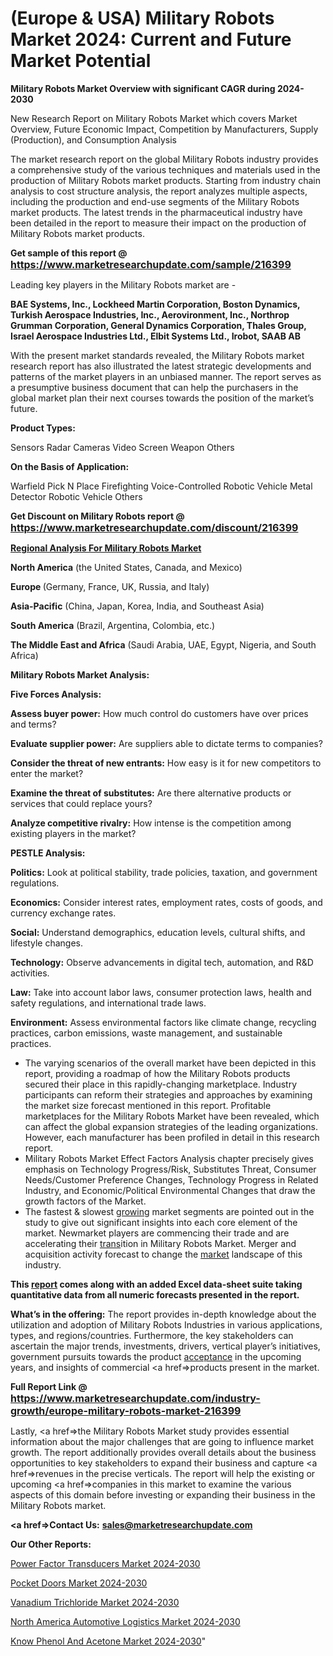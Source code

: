 # (Europe & USA) Military Robots Market 2024: Current and Future Market Potential

<strong>Military Robots Market Overview with significant CAGR during 2024-2030</strong>

New Research Report on Military Robots Market which covers Market Overview, Future Economic Impact, Competition by Manufacturers, Supply (Production), and Consumption Analysis

The market research report on the global Military Robots industry provides a comprehensive study of the various techniques and materials used in the production of Military Robots market products. Starting from industry chain analysis to cost structure analysis, the report analyzes multiple aspects, including the production and end-use segments of the Military Robots market products. The latest trends in the pharmaceutical industry have been detailed in the report to measure their impact on the production of Military Robots market products.

<strong>Get sample of this report @ <a href=https://www.marketresearchupdate.com/sample/216399><font size=3 color=#0000ff>https://www.marketresearchupdate.com/sample/216399</font></a></strong>

Leading key players in the Military Robots market are -

<strong>BAE Systems, Inc., Lockheed Martin Corporation, Boston Dynamics, Turkish Aerospace Industries, Inc., Aerovironment, Inc., Northrop Grumman Corporation, General Dynamics Corporation, Thales Group, Israel Aerospace Industries Ltd., Elbit Systems Ltd., Irobot, SAAB AB</strong>

With the present market standards revealed, the Military Robots market research report has also illustrated the latest strategic developments and patterns of the market players in an unbiased manner. The report serves as a presumptive business document that can help the purchasers in the global market plan their next courses towards the position of the market’s future.

<strong>Product Types:</strong>

Sensors
Radar
Cameras
Video Screen
Weapon
Others

<strong>On the Basis of Application:</strong>

Warfield
Pick N Place
Firefighting
Voice-Controlled Robotic Vehicle
Metal Detector Robotic Vehicle
Others

<strong>Get Discount on Military Robots report @ <a href=https://www.marketresearchupdate.com/discount/216399><font size=3 color=#0000ff>https://www.marketresearchupdate.com/discount/216399</font></a></strong>

<strong><u><b>Regional Analysis For Military Robots Market</b></u></strong>

<strong><b>North America</b></strong> (the United States, Canada, and Mexico)

<strong><b>Europe </b></strong>(Germany, France, UK, Russia, and Italy)

<strong><b>Asia-Pacific</b></strong> (China, Japan, Korea, India, and Southeast Asia)

<strong><b>South America</b></strong> (Brazil, Argentina, Colombia, etc.)

<strong><b>The Middle East and Africa</b></strong> (Saudi Arabia, UAE, Egypt, Nigeria, and South Africa)

<strong>Military Robots Market Analysis:</strong>

<strong>Five Forces Analysis:</strong>

<strong>Assess buyer power:</strong> How much control do customers have over prices and terms?

<strong>Evaluate supplier power:</strong> Are suppliers able to dictate terms to companies?

<strong>Consider the threat of new entrants:</strong> How easy is it for new competitors to enter the market?

<strong>Examine the threat of substitutes:</strong> Are there alternative products or services that could replace yours?

<strong>Analyze competitive rivalry:</strong> How intense is the competition among existing players in the market?

<strong>PESTLE Analysis:</strong>

<strong>Politics:</strong> Look at political stability, trade policies, taxation, and government regulations.

<strong>Economics:</strong> Consider interest rates, employment rates, costs of goods, and currency exchange rates.

<strong>Social:</strong> Understand demographics, education levels, cultural shifts, and lifestyle changes.

<strong>Technology:</strong> Observe advancements in digital tech, automation, and R&D activities.

<strong>Law:</strong> Take into account labor laws, consumer protection laws, health and safety regulations, and international trade laws.

<strong>Environment:</strong> Assess environmental factors like climate change, recycling practices, carbon emissions, waste management, and sustainable practices.

<ul>
  <li>The varying scenarios of the overall market have been depicted in this report, providing a roadmap of how the Military Robots products secured their place in this rapidly-changing marketplace. Industry participants can reform their strategies and approaches by examining the market size forecast mentioned in this report. Profitable marketplaces for the Military Robots Market have been revealed, which can affect the global expansion strategies of the leading organizations. However, each manufacturer has been profiled in detail in this research report.</li>
  <li>Military Robots Market Effect Factors Analysis chapter precisely gives emphasis on Technology Progress/Risk, Substitutes Threat, Consumer Needs/Customer Preference Changes, Technology Progress in Related Industry, and Economic/Political Environmental Changes that draw the growth factors of the Market.</li>
  <li>The fastest &amp; slowest <a href=ASDF991299>growing</a> market segments are pointed out in the study to give out significant insights into each core element of the market. Newmarket players are commencing their trade and are accelerating their <a href=>trans</a>ition in Military Robots Market. Merger and acquisition activity forecast to change the <a href=>market</a> landscape of this industry.</li>
</ul>
<strong>This <a href=>report</a> comes along with an added Excel data-sheet suite taking quantitative data from all numeric forecasts presented in the report.</strong>

<strong>What’s in the offering:</strong> The report provides in-depth knowledge about the utilization and adoption of Military Robots Industries in various applications, types, and regions/countries. Furthermore, the key stakeholders can ascertain the major trends, investments, drivers, vertical player’s initiatives, government pursuits towards the product <a href=ASDF881288>acceptance</a> in the upcoming years, and insights of commercial <a href=>products</a> present in the market.

<strong>Full Report Link @ <a href=https://www.marketresearchupdate.com/industry-growth/europe-military-robots-market-216399><font size=3 color=#0000ff>https://www.marketresearchupdate.com/industry-growth/europe-military-robots-market-216399</font></a></strong>

Lastly, <a href=>the</a> Military Robots Market study provides essential information about the major challenges that are going to influence market growth. The report additionally provides overall details about the business opportunities to key stakeholders to expand their business and capture <a href=>revenues</a> in the precise verticals. The report will help the existing or upcoming <a href=>companies</a> in this market to examine the various aspects of this domain before investing or expanding their business in the Military Robots market.

<strong><a href=><strong>Contact Us:</strong></a></strong>
<strong>sales@marketresearchupdate.com</strong>

<strong>Our Other Reports:</strong>

<a href=https://www.linkedin.com/pulse/power-factor-transducers-market-analyzing-latest-developments>Power Factor Transducers Market 2024-2030</a>

<a href=https://www.linkedin.com/pulse/pocket-doors-market-2023-remarking-enormous>Pocket Doors Market 2024-2030</a>

<a href=https://www.linkedin.com/pulse/vanadium-trichloride-market-outlooks-2023-size-players>Vanadium Trichloride Market 2024-2030</a>

<a href=https://www.linkedin.com/pulse/north-america-automotive-logistics-market-2023-atljf/>North America Automotive Logistics Market 2024-2030</a>

<a href=https://medium.com/@nitin.nandanwar237/know-phenol-and-acetone-market-recent-configuration-by-top-key-players-15591e001251>Know Phenol And Acetone Market 2024-2030</a>"
